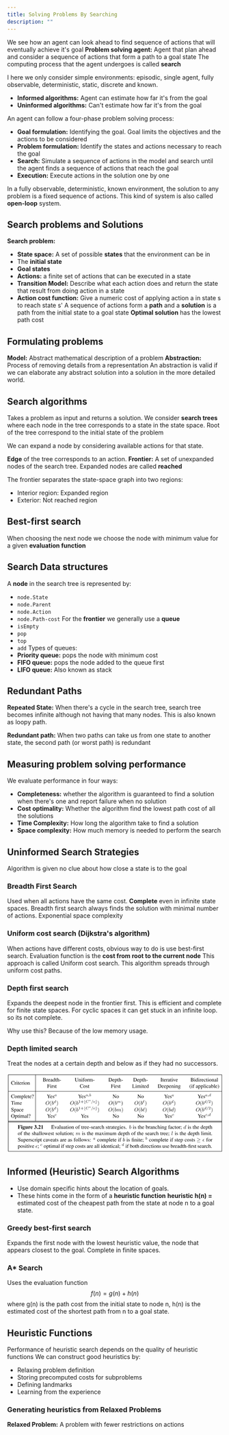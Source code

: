 ```yaml
---
title: Solving Problems By Searching
description: ""
---
```


We see how an agent can look ahead to find sequence of actions that will eventually achieve it's goal
**Problem solving agent:** Agent that plan ahead and consider a sequence of actions that form a path to a goal state
The computing process that the agent undergoes is called **search**

I here we only consider simple environments: episodic, single agent, fully observable, deterministic, static, discrete and known.

- **Informed algorithms:** Agent can estimate how far it's from the goal
- **Uninformed algorithms:** Can't estimate how far it's from the goal

An agent can follow a four-phase problem solving process:
- **Goal formulation:** Identifying the goal. Goal limits the objectives and the actions to be considered
- **Problem formulation:** Identify the states and actions necessary to reach the goal
- **Search:** Simulate  a sequence of actions in the model and search until the agent finds a sequence of actions that reach the goal
- **Execution:** Execute actions in the solution one by one

In a fully observable, deterministic, known environment, the solution to any problem is a fixed sequence of actions. This kind of system is also called **open-loop** system.

## Search problems and Solutions
**Search problem:**
- **State space:** A set of possible **states** that the environment can be in
- The **initial state**
- **Goal states**
- **Actions:** a finite set of actions that can be executed in a state
- **Transition Model:** Describe what each action does and return the state that result from doing  action in a state
- **Action cost function:** Give a numeric cost of applying action a in state s to reach state s'
A sequence of actions form a **path** and a **solution** is a path from the initial state to a goal state
**Optimal solution** has the lowest path cost

## Formulating problems
**Model:** Abstract mathematical description of a problem
**Abstraction:** Process of removing details from a representation
An abstraction is valid if we can elaborate any abstract solution into a solution in the more detailed world.

## Search algorithms
Takes a problem as input and returns a solution.
We consider **search trees** where each node in the tree corresponds to a state in the state space. Root of the tree correspond to the initial state of the problem

We can expand a node by considering available actions for that state.

**Edge** of the tree corresponds to an action.
**Frontier:** A set of unexpanded nodes of the search tree. Expanded nodes are called **reached**

The frontier separates the state-space graph into two regions:
- Interior region: Expanded region
- Exterior: Not reached  region

## Best-first search
When choosing the next node we choose the node with minimum value for a given **evaluation function**

## Search Data structures
A **node** in the search tree is represented by:
- `node.State`
- `node.Parent`
- `node.Action`
- `node.Path-cost`
For the **frontier** we generally use a **queue**
- `isEmpty`
- `pop`
- `top`
- `add`
Types of queues:
- **Priority queue:** pops the node with minimum cost
- **FIFO queue:** pops the node added to the queue first
- **LIFO queue:** Also known as stack

## Redundant Paths
**Repeated State:** When there's a cycle in the search tree, search tree becomes infinite although not having that many nodes. This is also known as loopy path.

**Redundant path:** When two paths can take us from one state to another state, the second path (or worst path) is redundant

## Measuring problem solving performance
We evaluate performance in four ways:
- **Completeness:** whether the algorithm is guaranteed to find a solution when there's one and report failure when no solution
- **Cost optimality:** Whether the algorithm find the lowest path cost of all the solutions
- **Time Complexity:** How long the algorithm take to find a solution
- **Space complexity:** How much memory is needed to perform the search
## Uninformed Search Strategies
Algorithm is given no clue about how close a state  is to the goal

### Breadth First Search
Used when all actions have the same cost. **Complete** even in infinite state spaces. Breadth first search always finds the solution with minimal number of actions.
Exponential space complexity

### Uniform cost search (Dijkstra's algorithm)
When actions have different costs, obvious way to do is use best-first search. Evaluation function is the **cost from root to the current node** This approach is called Uniform cost search. This algorithm spreads through uniform cost paths.

### Depth first search
Expands the deepest node in the frontier first. This is efficient and complete for  finite state spaces.
For cyclic spaces it can get stuck in an infinite loop. so its not complete.

Why use this? Because of the low memory usage.

### Depth limited search
Treat the nodes at a certain depth and below as if they had no successors.

![alt text](./solving-problems-by-searching/Pasted%20image%2020250826225038.png)
## Informed (Heuristic) Search Algorithms
- Use domain specific hints about the location of goals.
- These hints come in the form of a **heuristic function**
**heuristic h(n) =** estimated cost of the cheapest path from the state at node n to a goal state.

### Greedy best-first search
Expands the first node with the lowest heuristic value, the node that appears closest to the goal.
Complete in finite spaces.

### A* Search
Uses the evaluation function
$$f(n)=g(n)+h(n)$$
where g(n) is the path cost from the initial state to node n, h(n) is the estimated cost of the shortest path from n to a goal state.

## Heuristic Functions
Performance of heuristic search depends on the quality of heuristic functions
We can construct good heuristics by:
- Relaxing problem definition
- Storing precomputed costs for subproblems
- Defining landmarks
- Learning from the experience
### Generating heuristics from Relaxed Problems
**Relaxed Problem:** A problem with fewer restrictions on actions
